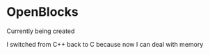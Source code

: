 # OpenBlocks
Currently being created

I switched from C++ back to C because now I can deal with memory
